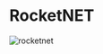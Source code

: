 # RocketNET

![rocketnet](https://user-images.githubusercontent.com/8173605/35593564-e32fef90-0618-11e8-9d85-a4551ebc8fb4.jpg)
